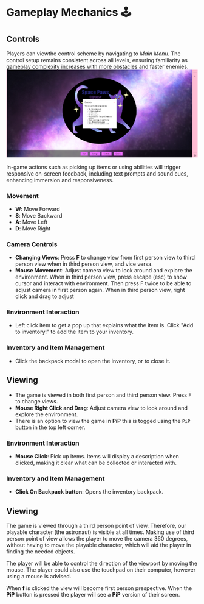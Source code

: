 # Gameplay Mechanics :joystick:

## Controls
Players can viewthe control scheme by navigating to *Main Menu*. The control setup remains consistent across all levels, ensuring familiarity as gameplay complexity increases with more obstacles and faster enemies.
![Controls](media/controls.png)

In-game actions such as picking up items or using abilities will trigger responsive on-screen feedback, including text prompts and sound cues, enhancing immersion and responsiveness.

### Movement
- **W**: Move Forward
- **S**: Move Backward
- **A**: Move Left
- **D**: Move Right



### Camera Controls
- **Changing Views**: Press **F** to change view from first person view to third person view when in third person view, and vice versa.
- **Mouse Movement**: Adjust camera view to look around and explore the environment. When in third person view, press escape (esc) to show cursor and interact with environment. Then press F twice to be able to adjust camera in first person again. When in third person view, right click and drag to adjust 

### Environment Interaction
- Left click item to get a pop up that explains what the item is. Click "Add to inventory!" to add the item to your inventory.

### Inventory and Item Management
- Click the backpack modal to open the inventory, or to close it.

## Viewing

- The game is viewed in both first person and third person view. Press F to change views.
- **Mouse Right Click and Drag**: Adjust camera view to look around and explore the environment.
- There is an option to view the game in **PiP** this is togged using the `PiP` button in the top left corner.

### Environment Interaction
- **Mouse Click**: Pick up items. Items will display a description when clicked, making it clear what can be collected or interacted with.

### Inventory and Item Management
- **Click On Backpack button**: Opens the inventory backpack.

## Viewing

The game is viewed through a third person point of view. Therefore, our playable character (the astronaut) is visible at all times. Making use of third person point of view allows the player to move the camera 360 degrees, without having to move the playable character, which will aid the player in finding the needed objects.

The player will be able to control the direction of the viewport by moving the mouse. The player could also use the touchpad on their computer, however using a mouse is advised.

When **f** is clicked the view will become first person prespective.
When the **PiP** button is pressed the player will see a **PiP** version of their screen.